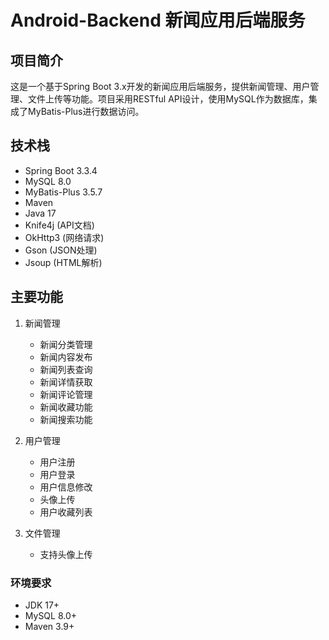 # Android-Backend 新闻应用后端服务

## 项目简介
这是一个基于Spring Boot 3.x开发的新闻应用后端服务，提供新闻管理、用户管理、文件上传等功能。项目采用RESTful API设计，使用MySQL作为数据库，集成了MyBatis-Plus进行数据访问。

## 技术栈
- Spring Boot 3.3.4
- MySQL 8.0
- MyBatis-Plus 3.5.7
- Maven
- Java 17
- Knife4j (API文档)
- OkHttp3 (网络请求)
- Gson (JSON处理)
- Jsoup (HTML解析)

## 主要功能
1. 新闻管理
    - 新闻分类管理
    - 新闻内容发布
    - 新闻列表查询
    - 新闻详情获取
    - 新闻评论管理
    - 新闻收藏功能
    - 新闻搜索功能

2. 用户管理
    - 用户注册
    - 用户登录
    - 用户信息修改
    - 头像上传
    - 用户收藏列表

3. 文件管理
    - 支持头像上传


### 环境要求
- JDK 17+
- MySQL 8.0+
- Maven 3.9+

